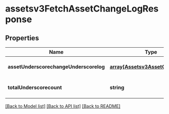 # assetsv3FetchAssetChangeLogResponse

## Properties
Name | Type | Description | Notes
------------ | ------------- | ------------- | -------------
**assetUnderscorechangeUnderscorelog** | [**array[Assetsv3AssetChangeLog]**](Assetsv3AssetChangeLog.md) | Asset Change Log | [optional] [default to null]
**totalUnderscorecount** | **string** | Total count of rows | [optional] [default to null]

[[Back to Model list]](../README.md#documentation-for-models) [[Back to API list]](../README.md#documentation-for-api-endpoints) [[Back to README]](../README.md)


